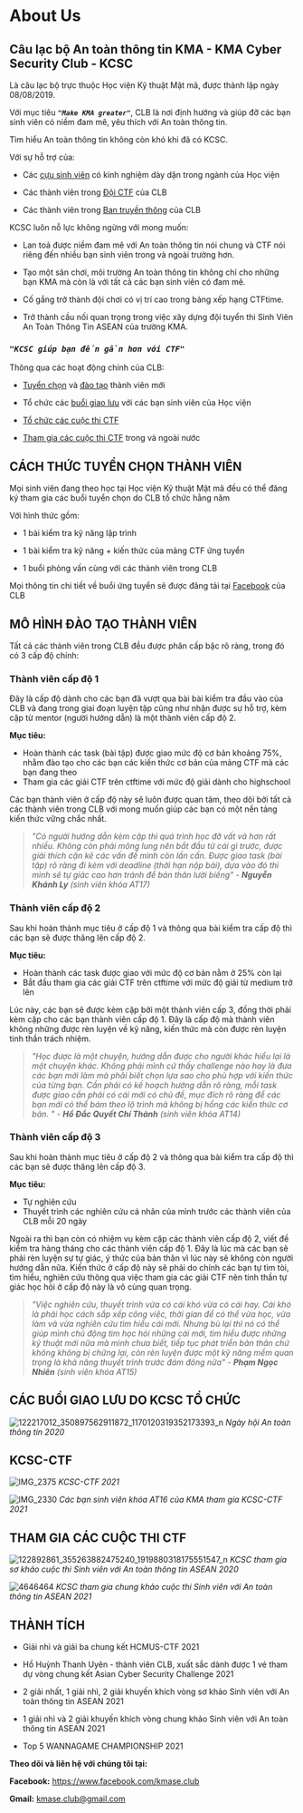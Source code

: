 # About Us  
  
  
## **Câu lạc bộ An toàn thông tin KMA - KMA Cyber Security Club - KCSC** 

Là câu lạc bộ trực thuộc Học viện Kỹ thuật Mật mã, được thành lập ngày 08/08/2019.  

Với mục tiêu ***`"Make KMA greater"`***, CLB là nơi định hướng và giúp đỡ các bạn sinh viên có niềm đam mê, yêu thích với An toàn thông tin.   

Tìm hiểu An toàn thông tin không còn khó khi đã có KCSC.  

Với sự hỗ trợ của:  

* Các [cựu sinh viên](https://kcsc-club.github.io/team-members/#former) có kinh nghiệm dày dặn trong ngành của Học viện  

* Các thành viên trong [Đội CTF](https://kcsc-club.github.io/team-members/#ctfer) của CLB 

* Các thành viên trong [Ban truyền thông](https://kcsc-club.github.io/team-members/#media) của CLB  

KCSC luôn nỗ lực không ngừng với mong muốn:  

* Lan toả được niềm đam mê với An toàn thông tin nói chung và CTF nói riêng đến nhiều bạn sinh viên trong và ngoài trường hơn.

* Tạo một sân chơi, môi trường An toàn thông tin không chỉ cho những bạn KMA mà còn là với tất cả các bạn sinh viên có đam mê.

* Cố gắng trở thành đội chơi có vị trí cao trong bảng xếp hạng CTFtime.

* Trở thành cầu nối quan trọng trong việc xây dựng đội tuyển thi Sinh Viên An Toàn Thông Tin ASEAN của trường KMA.


### ***`"KCSC giúp bạn đến gần hơn với CTF"`***  

Thông qua các hoạt động chính của CLB: 

* [Tuyển chọn](#cách-thức-tuyển-chọn-thành-viên) và [đào tạo](#mô-hình-đào-tạo-thành-viên) thành viên mới  

* Tổ chức các [buổi giao lưu](#các-buổi-giao-lưu-do-kcsc-tổ-chức) với các bạn sinh viên của Học viện  

* [Tổ chức các cuộc thi CTF](#kcsc-ctf)  

* [Tham gia các cuộc thi CTF](#tham-gia-các-cuộc-thi-ctf) trong và ngoài nước  

## CÁCH THỨC TUYỂN CHỌN THÀNH VIÊN

Mọi sinh viên đang theo học tại Học viện Kỹ thuật Mật mã đều có thể đăng ký tham gia các buổi tuyển chọn do CLB tổ chức hằng năm  

Với hình thức gồm: 
* 1 bài kiểm tra kỹ năng lập trình
 
* 1 bài kiểm tra kỹ năng + kiến thức của mảng CTF ứng tuyển

* 1 buổi phỏng vấn cùng với các thành viên trong CLB

Mọi thông tin chi tiết về buổi ứng tuyển sẽ được đăng tải tại [Facebook](https://www.facebook.com/kmase.club) của CLB

## MÔ HÌNH ĐÀO TẠO THÀNH VIÊN  

Tất cả các thành viên trong CLB đều được phân cấp bậc rõ ràng, trong đó có 3 cấp độ chính:  

### **Thành viên cấp độ 1**  

Đây là cấp độ dành cho các bạn đã vượt qua bài bài kiểm tra đầu vào của CLB và đang trong giai đoạn luyện tập cũng như nhận được sự hỗ trợ, kèm cặp từ mentor (người hướng dẫn) là một thành viên cấp độ 2.  

**Mục tiêu:**
* Hoàn thành các task (bài tập) được giao mức độ cơ bản khoảng 75%, nhằm đào tạo cho các bạn các kiến thức cơ bản của mảng CTF mà các bạn đang theo
* Tham gia các giải CTF trên ctftime với mức độ giải dành cho highschool 

Các bạn thành viên ở cấp độ này sẽ luôn được quan tâm, theo dõi bởi tất cả các thành viên trong CLB với mong muốn giúp các bạn có một nền tảng kiến thức vững chắc nhất.

> *"Có người hướng dẫn kèm cặp thì quá trình học đỡ vất vả hơn rất nhiều. Không còn phải mông lung nên bắt đầu từ cái gì trước, được giải thích cặn kẽ các vấn đề mình còn lấn cấn. Được giao task (bài tập) rõ ràng đi kèm với deadline (thời hạn nộp bài), dựa vào đó thì mình sẽ tự giác cao hơn tránh để bản thân lười biếng"* - ***Nguyễn Khánh Ly*** *(sinh viên khóa AT17)*

### **Thành viên cấp độ 2**  

Sau khi hoàn thành mục tiêu ở cấp độ 1 và thông qua bài kiểm tra cấp độ thì các bạn sẽ được thăng lên cấp độ 2.  

**Mục tiêu:**
* Hoàn thành các task được giao với mức độ cơ bản nằm ở 25% còn lại
* Bắt đầu tham gia các giải CTF trên ctftime với mức độ giải từ medium trở lên 

Lúc này, các bạn sẽ được kèm cặp bởi một thành viên cấp 3, đồng thời phải kèm cặp cho các bạn thành viên cấp độ 1. Đây là cấp độ mà thành viên không những được rèn luyện về kỹ năng, kiến thức mà còn được rèn luyện tinh thần trách nhiệm.

> *"Học được là một chuyện, hướng dẫn được cho người khác hiểu lại là một chuyện khác. Không phải mình cứ thấy challenge nào hay là đưa các bạn mới làm mà phải biết chọn lựa sao cho phù hợp với kiến thức của từng bạn. Cần phải có kế hoạch hướng dẫn rõ ràng, mỗi task được giao cần phải có cái mới có chủ đề, mục đích rõ ràng để các bạn mới có thể bám theo lộ trình mà không bị hổng các kiến thức cơ bản.  "* - ***Hồ Đắc Quyết Chí Thành*** *(sinh viên khóa AT14)*  

### **Thành viên cấp độ 3**

Sau khi hoàn thành mục tiêu ở cấp độ 2 và thông qua bài kiểm tra cấp độ thì các bạn sẽ được thăng lên cấp độ 3.  

**Mục tiêu:**
* Tự nghiên cứu
* Thuyết trình các nghiên cứu cá nhân của mình trước các thành viên của CLB mỗi 20 ngày

Ngoài ra thì bạn còn có nhiệm vụ kèm cặp các thành viên cấp độ 2, viết đề kiểm tra hàng tháng cho các thành viên cấp độ 1. Đây là lúc mà các bạn sẽ phải rèn luyện sự tự giác, ý thức của bản thân vì lúc này sẽ không còn người hướng dẫn nữa. Kiến thức ở cấp độ này sẽ phải do chính các bạn tự tìm tòi, tìm hiểu, nghiên cứu thông qua việc tham gia các giải CTF nên tinh thần tự giác học hỏi ở cấp độ này là vô cùng quan trọng.  

> *"Việc nghiên cứu, thuyết trình vừa có cái khó vừa có cái hay. Cái khó là phải học cách sắp xếp công việc, thời gian để có thể vừa học, vừa làm và vừa nghiên cứu tìm hiểu cái mới. Nhưng bù lại thì nó có thể giúp mình chủ động tìm học hỏi những cái mới, tìm hiểu được những kỹ thuật mới nữa mà mình chưa biết, tiếp tục phát triển bản thân chứ không  không bị chững lại, còn rèn luyện được một kỹ năng mềm quan trọng là khả năng thuyết trình trước đám đông nữa"* - ***Phạm Ngọc Nhiên*** *(sinh viên khóa AT15)* 
 
## CÁC BUỔI GIAO LƯU DO KCSC TỔ CHỨC  

![122217012_350897562911872_1170120319352173393_n](https://user-images.githubusercontent.com/74854445/125600469-06baa3fe-f470-4621-847d-b2381d43e097.jpg)
*Ngày hội An toàn thông tin 2020*

## KCSC-CTF  

![IMG_2375](https://user-images.githubusercontent.com/74854445/125601188-aa300c42-1df3-45bd-bdb5-f0b5f924a283.jpg)
*KCSC-CTF 2021*

![IMG_2330](https://user-images.githubusercontent.com/74854445/126890315-0769e71f-c6a6-40e7-8400-2634c95631d6.jpg)
*Các bạn sinh viên khóa AT16 của KMA tham gia KCSC-CTF 2021*

## THAM GIA CÁC CUỘC THI CTF  

![122892861_355263882475240_1919880318175551547_n](https://user-images.githubusercontent.com/74854445/125599861-4cc57197-a648-4d88-9953-c2ca4853d222.jpg)
*KCSC tham gia sơ khảo cuộc thi Sinh viên với An toàn thông tin ASEAN 2020*

![4646464](https://user-images.githubusercontent.com/74854445/146711393-61ccbcd9-e923-4a41-83eb-c205cb0ae21f.png)
*KCSC tham gia chung khảo cuộc thi Sinh viên với An toàn thông tin ASEAN 2021*


## THÀNH TÍCH  

* Giải nhì và giải ba chung kết HCMUS-CTF 2021

* Hồ Huỳnh Thanh Uyên - thành viên CLB, xuất sắc dành được 1 vé tham dự vòng chung kết Asian Cyber Security Challenge 2021

* 2 giải nhất, 1 giải nhì, 2 giải khuyến khích vòng sơ khảo Sinh viên với An toàn thông tin ASEAN 2021  

* 1 giải nhì và 2 giải khuyến khích vòng chung khảo Sinh viên với An toàn thông tin ASEAN 2021 

* Top 5 WANNAGAME CHAMPIONSHIP 2021


**Theo dõi và liên hệ với chúng tôi tại:**  

**Facebook:** https://www.facebook.com/kmase.club  

**Gmail:** kmase.club@gmail.com
